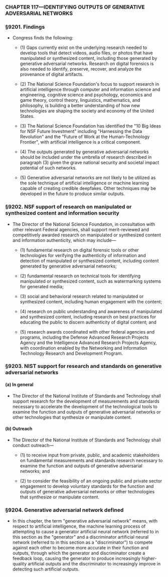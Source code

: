 ### **CHAPTER 117—IDENTIFYING OUTPUTS OF GENERATIVE ADVERSARIAL NETWORKS**

### §9201. Findings
* Congress finds the following:

  * (1) Gaps currently exist on the underlying research needed to develop tools that detect videos, audio files, or photos that have manipulated or synthesized content, including those generated by generative adversarial networks. Research on digital forensics is also needed to identify, preserve, recover, and analyze the provenance of digital artifacts.

  * (2) The National Science Foundation's focus to support research in artificial intelligence through computer and information science and engineering, cognitive science and psychology, economics and game theory, control theory, linguistics, mathematics, and philosophy, is building a better understanding of how new technologies are shaping the society and economy of the United States.

  * (3) The National Science Foundation has identified the "10 Big Ideas for NSF Future Investment" including "Harnessing the Data Revolution" and the "Future of Work at the Human-Technology Frontier", with artificial intelligence is a critical component.

  * (4) The outputs generated by generative adversarial networks should be included under the umbrella of research described in paragraph (3) given the grave national security and societal impact potential of such networks.

  * (5) Generative adversarial networks are not likely to be utilized as the sole technique of artificial intelligence or machine learning capable of creating credible deepfakes. Other techniques may be developed in the future to produce similar outputs.

### §9202. NSF support of research on manipulated or synthesized content and information security
* The Director of the National Science Foundation, in consultation with other relevant Federal agencies, shall support merit-reviewed and competitively awarded research on manipulated or synthesized content and information authenticity, which may include—

  * (1) fundamental research on digital forensic tools or other technologies for verifying the authenticity of information and detection of manipulated or synthesized content, including content generated by generative adversarial networks;

  * (2) fundamental research on technical tools for identifying manipulated or synthesized content, such as watermarking systems for generated media;

  * (3) social and behavioral research related to manipulated or synthesized content, including human engagement with the content;

  * (4) research on public understanding and awareness of manipulated and synthesized content, including research on best practices for educating the public to discern authenticity of digital content; and

  * (5) research awards coordinated with other federal agencies and programs, including the Defense Advanced Research Projects Agency and the Intelligence Advanced Research Projects Agency, with coordination enabled by the Networking and Information Technology Research and Development Program.

### §9203. NIST support for research and standards on generative adversarial networks
#### (a) In general
* The Director of the National Institute of Standards and Technology shall support research for the development of measurements and standards necessary to accelerate the development of the technological tools to examine the function and outputs of generative adversarial networks or other technologies that synthesize or manipulate content.

#### (b) Outreach
* The Director of the National Institute of Standards and Technology shall conduct outreach—

  * (1) to receive input from private, public, and academic stakeholders on fundamental measurements and standards research necessary to examine the function and outputs of generative adversarial networks; and

  * (2) to consider the feasibility of an ongoing public and private sector engagement to develop voluntary standards for the function and outputs of generative adversarial networks or other technologies that synthesize or manipulate content.

### §9204. Generative adversarial network defined
* In this chapter, the term "generative adversarial network" means, with respect to artificial intelligence, the machine learning process of attempting to cause a generator artificial neural network (referred to in this section as the "generator" and a discriminator artificial neural network (referred to in this section as a "discriminator") to compete against each other to become more accurate in their function and outputs, through which the generator and discriminator create a feedback loop, causing the generator to produce increasingly higher-quality artificial outputs and the discriminator to increasingly improve in detecting such artificial outputs.
